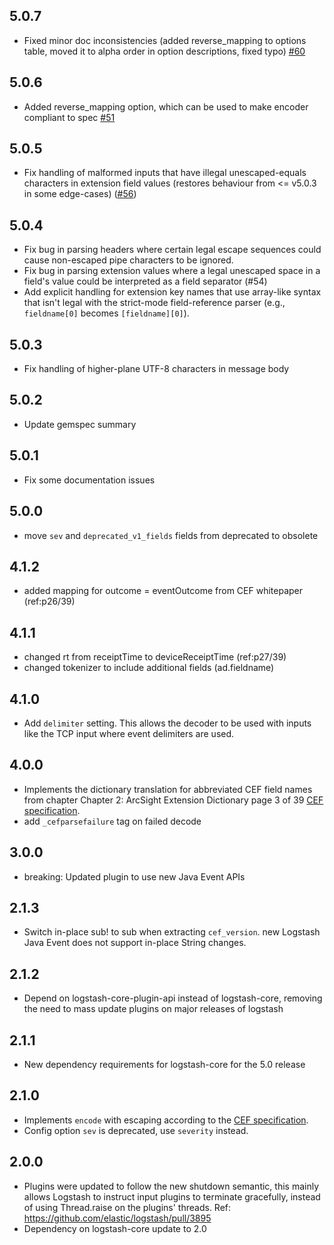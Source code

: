 
## 5.0.7
  - Fixed minor doc inconsistencies (added reverse_mapping to options table, moved it to alpha order in option descriptions, fixed typo)
  [#60](https://github.com/logstash-plugins/logstash-codec-cef/pull/60)

## 5.0.6
  - Added reverse_mapping option, which can be used to make encoder compliant to spec [#51](https://github.com/logstash-plugins/logstash-codec-cef/pull/51)

## 5.0.5
 - Fix handling of malformed inputs that have illegal unescaped-equals characters in extension field values (restores behaviour from <= v5.0.3 in some edge-cases) ([#56](https://github.com/logstash-plugins/logstash-codec-cef/issues/56))

## 5.0.4
 - Fix bug in parsing headers where certain legal escape sequences could cause non-escaped pipe characters to be ignored.
 - Fix bug in parsing extension values where a legal unescaped space in a field's value could be interpreted as a field separator (#54)
 - Add explicit handling for extension key names that use array-like syntax that isn't legal with the strict-mode field-reference parser (e.g., `fieldname[0]` becomes `[fieldname][0]`).

## 5.0.3
 - Fix handling of higher-plane UTF-8 characters in message body

## 5.0.2
  - Update gemspec summary

## 5.0.1
  - Fix some documentation issues

## 5.0.0
 - move `sev` and `deprecated_v1_fields` fields from deprecated to obsolete

## 4.1.2
 - added mapping for outcome = eventOutcome from CEF whitepaper (ref:p26/39)

## 4.1.1
 - changed rt from receiptTime to deviceReceiptTime (ref:p27/39)
 - changed tokenizer to include additional fields (ad.fieldname)

## 4.1.0
 - Add `delimiter` setting. This allows the decoder to be used with inputs like the TCP input where event delimiters are used.

## 4.0.0
 - Implements the dictionary translation for abbreviated CEF field names from chapter Chapter 2: ArcSight Extension Dictionary page 3 of 39 [CEF specification](https://protect724.hp.com/docs/DOC-1072).
 - add `_cefparsefailure` tag on failed decode

## 3.0.0
 - breaking: Updated plugin to use new Java Event APIs

## 2.1.3
 - Switch in-place sub! to sub when extracting `cef_version`. new Logstash Java Event does not support in-place String changes.

## 2.1.2
 - Depend on logstash-core-plugin-api instead of logstash-core, removing the need to mass update plugins on major releases of logstash

## 2.1.1
 - New dependency requirements for logstash-core for the 5.0 release

## 2.1.0
 - Implements `encode` with escaping according to the [CEF specification](https://protect724.hp.com/docs/DOC-1072).
 - Config option `sev` is deprecated, use `severity` instead.

## 2.0.0
 - Plugins were updated to follow the new shutdown semantic, this mainly allows Logstash to instruct input plugins to terminate gracefully,
   instead of using Thread.raise on the plugins' threads. Ref: https://github.com/elastic/logstash/pull/3895
 - Dependency on logstash-core update to 2.0
